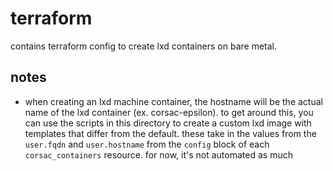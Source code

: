 # terraform

contains terraform config to create lxd containers on bare metal.

## notes

- when creating an lxd machine container, the hostname will be the actual name of the lxd container (ex. corsac-epsilon). to get around this, you can use the scripts in this directory to create a custom lxd image with templates that differ from the default. these take in the values from the `user.fqdn` and `user.hostname` from the `config` block of each `corsac_containers` resource. for now, it's not automated as much
